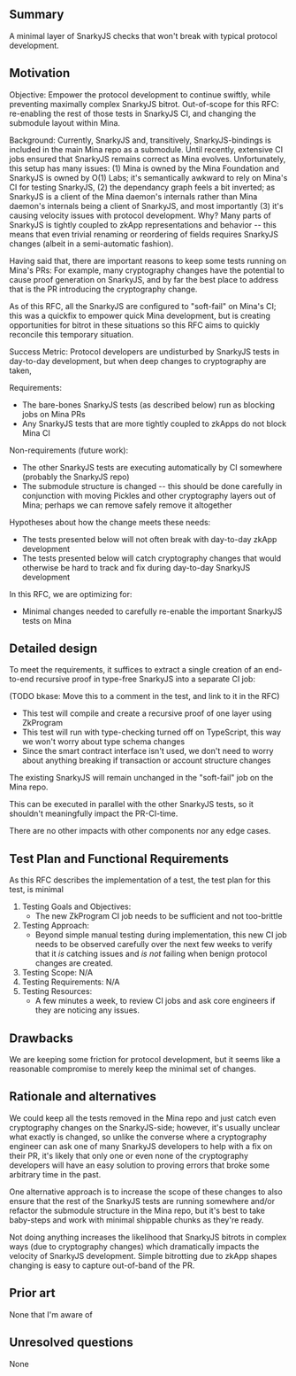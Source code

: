 ## Summary
[summary]: #summary

A minimal layer of SnarkyJS checks that won't break with typical protocol development.

## Motivation
[motivation]: #motivation

Objective: Empower the protocol development to continue swiftly, while preventing maximally complex SnarkyJS bitrot. Out-of-scope for this RFC: re-enabling the rest of those tests in SnarkyJS CI, and changing the submodule layout within Mina.

Background: Currently, SnarkyJS and, transitively, SnarkyJS-bindings is included in the main Mina repo as a submodule. Until recently, extensive CI jobs ensured that SnarkyJS remains correct as Mina evolves. Unfortunately, this setup has many issues: (1) Mina is owned by the Mina Foundation and SnarkyJS is owned by O(1) Labs; it's semantically awkward to rely on Mina's CI for testing SnarkyJS, (2) the dependancy graph feels a bit inverted; as SnarkyJS is a client of the Mina daemon's internals rather than Mina daemon's internals being a client of SnarkyJS, and most importantly (3) it's causing velocity issues with protocol development. Why? Many parts of SnarkyJS is tightly coupled to zkApp representations and behavior -- this means that even trivial renaming or reordering of fields requires SnarkyJS changes (albeit in a semi-automatic fashion).

Having said that, there are important reasons to keep some tests running on Mina's PRs: For example, many cryptography changes have the potential to cause proof generation on SnarkyJS, and by far the best place to address that is the PR introducing the cryptography change.

As of this RFC, all the SnarkyJS are configured to "soft-fail" on Mina's CI; this was a quickfix to empower quick Mina development, but is creating opportunities for bitrot in these situations so this RFC aims to quickly reconcile this temporary situation.

Success Metric: Protocol developers are undisturbed by SnarkyJS tests in day-to-day development, but when deep changes to cryptography are taken, 

Requirements:

* The bare-bones SnarkyJS tests (as described below) run as blocking jobs on Mina PRs
* Any SnarkyJS tests that are more tightly coupled to zkApps do not block Mina CI

Non-requirements (future work):

* The other SnarkyJS tests are executing automatically by CI somewhere (probably the SnarkyJS repo)
* The submodule structure is changed -- this should be done carefully in conjunction with moving Pickles and other cryptography layers out of Mina; perhaps we can remove safely remove it altogether


Hypotheses about how the change meets these needs:

* The tests presented below will not often break with day-to-day zkApp development
* The tests presented below will catch cryptography changes that would otherwise be hard to track and fix during day-to-day SnarkyJS development

In this RFC, we are optimizing for:

* Minimal changes needed to carefully re-enable the important SnarkyJS tests on Mina

## Detailed design
[detailed-design]: #detailed-design

To meet the requirements, it suffices to extract a single creation of an end-to-end recursive proof in type-free SnarkyJS into a separate CI job:

(TODO bkase: Move this to a comment in the test, and link to it in the RFC)
* This test will compile and create a recursive proof of one layer using ZkProgram
* This test will run with type-checking turned off on TypeScript, this way we won't worry about type schema changes
* Since the smart contract interface isn't used, we don't need to worry about anything breaking if transaction or account structure changes

The existing SnarkyJS will remain unchanged in the "soft-fail" job on the Mina repo.

This can be executed in parallel with the other SnarkyJS tests, so it shouldn't meaningfully impact the PR-CI-time.

There are no other impacts with other components nor any edge cases.

## Test Plan and Functional Requirements
[test-plan-and-functional-requirements]: #test-plan-and-functional-requirements

As this RFC describes the implementation of a test, the test plan for this test, is minimal

1. Testing Goals and Objectives: 
    * The new ZkProgram CI job needs to be sufficient and not too-brittle
2. Testing Approach: 
    * Beyond simple manual testing during implementation, this new CI job needs to be observed carefully over the next few weeks to verify that it _is_ catching issues and _is not_ failing when benign protocol changes are created.
3. Testing Scope:  N/A
4. Testing Requirements: N/A
5. Testing Resources: 
    * A few minutes a week, to review CI jobs and ask core engineers if they are noticing any issues.

## Drawbacks
[drawbacks]: #drawbacks

We are keeping some friction for protocol development, but it seems like a reasonable compromise to merely keep the minimal set of changes.

## Rationale and alternatives
[rationale-and-alternatives]: #rationale-and-alternatives

We could keep all the tests removed in the Mina repo and just catch even cryptography changes on the SnarkyJS-side; however, it's usually unclear what exactly is changed, so unlike the converse where a cryptography engineer can ask one of many SnarkyJS developers to help with a fix on their PR, it's likely that only one or even none of the cryptography developers will have an easy solution to proving errors that broke some arbitrary time in the past.

One alternative approach is to increase the scope of these changes to also ensure that the rest of the SnarkyJS tests are running somewhere and/or refactor the submodule structure in the Mina repo, but it's best to take baby-steps and work with minimal shippable chunks as they're ready.

Not doing anything increases the likelihood that SnarkyJS bitrots in complex ways (due to cryptography changes) which dramatically impacts the velocity of SnarkyJS development. Simple bitrotting due to zkApp shapes changing is easy to capture out-of-band of the PR.

## Prior art
[prior-art]: #prior-art

None that I'm aware of

## Unresolved questions
[unresolved-questions]: #unresolved-questions

None
